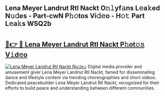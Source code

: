 ## Lena Meyer Landrut Rtl Nackt O𝚗𝚕yf𝚊ns L𝚎a𝚔ed N𝚞𝚍es - Part-cwN P𝚑𝚘tos Vi𝚍𝚎o - H𝚘𝚝 Part L𝚎a𝚔s WSQ2b

# <h2><a href="http://kfb7nx.oniu.top/?m=Lena+Meyer+Landrut+Rtl+Nackt">🔗👉 🔴 Lena Meyer Landrut Rtl Nackt P𝚑ot𝚘𝚜 V𝚒d𝚎o</a></h2>

[![Lena Meyer Landrut Rtl Nackt Nu𝚍e𝚜](https://i.imgur.com/0qMVB7G.gif)](http://kfb7nx.oniu.top/?m=Lena+Meyer+Landrut+Rtl+Nackt)
Digital media provider and amusement giver Lena Meyer Landrut Rtl Nackt, famed for disseminating dance and lifestyle content via trending choreographies and short videos. Dedicated peacebuilder Lena Meyer Landrut Rtl Nackt, recognized for their efforts to build peace and understanding between different communities.  
